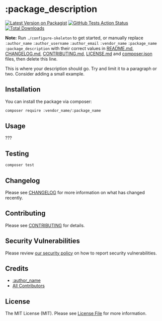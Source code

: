 # :package_description

[![Latest Version on Packagist](https://img.shields.io/packagist/v/:vendor_name/:package_name.svg?style=flat-square)](https://packagist.org/packages/:vendor_name/:package_name)
[![GitHub Tests Action Status](https://img.shields.io/github/workflow/status/:vendor_name/:package_name/Tests?label=tests)](https://github.com/:vendor_name/:package_name/actions?query=workflow%3ATests+branch%3Amaster)
[![Total Downloads](https://img.shields.io/packagist/dt/:vendor_name/:package_name.svg?style=flat-square)](https://packagist.org/packages/:vendor_name/:package_name)

**Note:** Run `./configure-skeleton` to get started, or manually replace ```:author_name``` ```:author_username``` ```:author_email``` ```:vendor_name``` ```:package_name``` ```:package_description``` with their correct values in [README.md](README.md), [CHANGELOG.md](CHANGELOG.md), [CONTRIBUTING.md](.github/CONTRIBUTING.md), [LICENSE.md](LICENSE.md) and [composer.json](composer.json) files, then delete this line.

This is where your description should go. Try and limit it to a paragraph or two. Consider adding a small example.

## Installation

You can install the package via composer:

```bash
composer require :vendor_name/:package_name
```

## Usage

???

## Testing

```bash
composer test
```

## Changelog

Please see [CHANGELOG](CHANGELOG.md) for more information on what has changed recently.

## Contributing

Please see [CONTRIBUTING](.github/CONTRIBUTING.md) for details.

## Security Vulnerabilities

Please review [our security policy](../../security/policy) on how to report security vulnerabilities.

## Credits

- [:author_name](https://github.com/:author_username)
- [All Contributors](../../contributors)

## License

The MIT License (MIT). Please see [License File](LICENSE.md) for more information.
